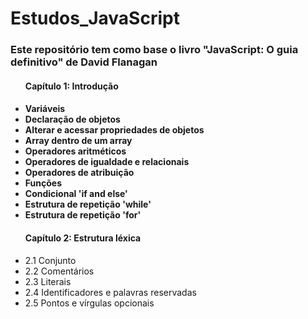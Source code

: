 # Estudos_JavaScript

<h3> Este repositório tem como base o livro "JavaScript: O guia definitivo" de David Flanagan </h3>
   <ul> 
   <h4> Capítulo 1: Introdução <h4>
    <li> Variáveis </li>
    <li> Declaração de objetos </li>
    <li> Alterar e acessar propriedades de objetos </li>
    <li> Array dentro de um array </li>
    <li> Operadores aritméticos </li>
    <li> Operadores de igualdade e relacionais </li>
    <li> Operadores de atribuição </li>
    <li> Funções</li>
    <li> Condicional 'if and else' </li>
    <li> Estrutura de repetição 'while' </li>
      <li> Estrutura de repetição 'for' </li>      
      <h4> Capítulo 2: Estrutura léxica</h4>
      <li> 2.1 Conjunto </li>
      <li> 2.2 Comentários </li>
      <li> 2.3 Literais </li>
      <li> 2.4 Identificadores e palavras reservadas </li>
      <li> 2.5 Pontos e vírgulas opcionais </li>
    </ul>
   
